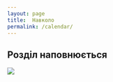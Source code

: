 ```yaml
---
layout: page
title:  Навколо
permalink: /calendar/
---
```


<h2 class="text-center">Розділ наповнюється</h2>

<img src="http://s2.quickmeme.com/img/bb/bb9e43ab5aa33d4624bc764c783dba9fe5bab8b1299b364169f0d8582e809fe6.jpg">
